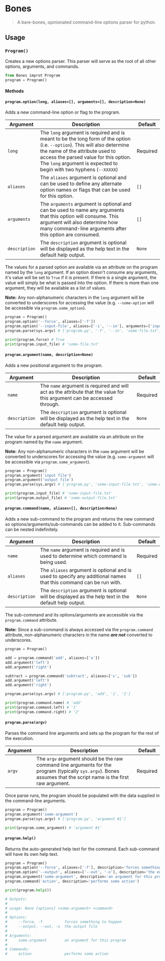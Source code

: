 # Bones

> A bare-bones, opinionated command-line options parser for python.

## Usage

### `Program()`

Creates a new options parser. This parser will serve as the root of all other options, arguments, and commands.

```python
from Bones improt Program
program = Program()
```

#### Methods

#### `program.option(long, aliases=[], arguments=[], description=None)`

Adds a new command-line option or flag to the program.

| Argument | Description | Default |
|----------|-------------|---------|
| `long` | The `long` argument is required and is meant to be the long form of the option (i.e. `--option`). This will also determine the name of the attribute used to access the parsed value for this option. The `long` argument is expected to begin with two hyphens (`--XXXXX`) | Required |
| `aliases` | The `aliases` argument is optional and can be used to define any alternate option names or flags that can be used for this option. | `[]` |
| `arguments` | The `arguments` argument is optional and can be used to name any arguments that this option will consume. This argument will also determine how many command-line arguments after this option are consumed. | `[]` |
| `description` | The `description` argument is optional will be displayed as the help text in the default help output. | `None` |

The values for a parsed option are available via an attribute on the program named by the `long` argument. If an option doesn't consume any arguments, it's value will be set to `True` if it is present. If there is a single argument, the value will simply be what is passed into the option. If there is more than one argument, they will be available as a list of values.

**Note:** Any non-alphanumeric characters in the `long` argument will be converted to underscores for accessing the value (e.g. `--some-option` will be accessible via `program.some_option`).

```python
program = Program()
program.option('--force', aliases=['-f'])
program.option('--input-file', aliases=['-i', '--in'], arguments=['input-file'])
program.parse(sys.argv) # ['program.py', '-f', '--in', 'some-file.txt']

print(program.force) # True
print(program.input_file) # 'some-file.txt'
```

#### `program.argument(name, description=None)`

Adds a new positional argument to the program.

| Argument | Description | Default |
|----------|-------------|---------|
| `name` | The `name` argument is required and will act as the attribute that the value for this argument can be accessed through. | Required |
| `description` | The `description` argument is optional will be displayed as the help text in the default help output. | `None` |

The value for a parsed argument are available via an attribute on the program named by the `name` argument.

**Note:** Any non-alphanumeric characters in the `name` argument will be converted to underscores for accessing the value (e.g. `some-argument` will be accessible via `program.some_argument`).

```python
program = Program()
program.argument('input file')
program.argument('output file')
program.parse(sys.argv) # ['program.py', 'some-input-file.txt', 'some-output-file.txt']

print(program.input_file) # 'some-input-file.txt'
print(program.output_file) # 'some-output-file.txt'
```

#### `program.command(name, aliases=[], description=None)`

Adds a new sub-command to the program and returns the new command so options/arguments/sub-commands can be added to it. Sub-commands can be nested indefinitely.

| Argument | Description | Default |
|----------|-------------|---------|
| `name` | The `name` argument is required and is used to determine which command is being used. | Required |
| `aliases` | The `aliases` argument is optional and is used to specify any additional names that this command can be run with. | `[]` |
| `description` | The `description` argument is optional will be displayed as the help text in the default help output. | `None` |

The sub-command and its options/arguments are accessible via the `program.command` attribute.

**Note:** Since a sub-command is always accessed via the `program.command` attribute, non-alphanumeric characters in the name ***are not*** converted to underscores.

```python
program = Program()

add = program.command('add', aliases=['a'])
add.argument('left')
add.argument('right')

subtract = program.command('subtract', aliases=['s', 'sub'])
add.argument('left')
add.argument('right')

program.parse(sys.argv) # ['program.py', 'add', '1', '2']

print(program.command.name) # 'add'
print(program.command.left) # '1'
print(program.command.right) # '2'
```

#### `program.parse(argv)`

Parses the command line arguments and sets up the program for the rest of the execution.

| Argument | Description | Default |
|----------|-------------|---------|
| `argv` | The `argv` argument should be the raw command line arguments for the program (typically `sys.argv`). Bones assumes that the script name is the first raw argument. | Required |

Once parse runs, the program should be populated with the data supplied in the command-line arguments.

```python
program = Program()
program.argument('some-argument')
program.parse(sys.argv) # ['program.py', 'argument #1']

print(program.some_argument) # 'argument #1'
```

#### `program.help()`

Returns the auto-generated help text for the command. Each sub-command will have its own help text.

```python
program = Program()
program.option('--force', aliases=['-f'], description='forces something to happen')
program.option('--output', aliases=['--out', '-o'], description='the output file')
program.argument('some-argument', description='an argument for this program')
program.command('action', description='performs some action')

print(program.help())

# Outputs:
#
# usage: None [options] <some-argument> <command>
#
# Options:
#     --force, -f          forces something to happen
#     --output, --out, -o  the output file
#
# Arguments:
#     some-argument        an argument for this program
#
# Commands:
#     action               performs some action
```
